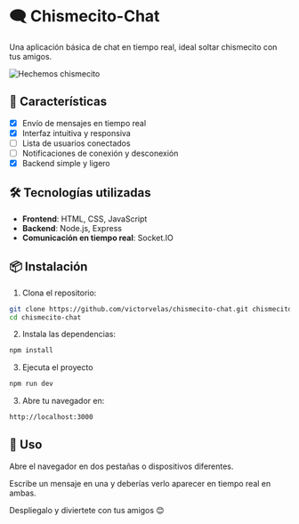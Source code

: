 # 🗨️ Chismecito-Chat

Una aplicación básica de chat en tiempo real, ideal soltar chismecito con tus amigos.

![Hechemos chismecito](https://c.tenor.com/MsEaHcoTc1cAAAAC/tenor.gif)

## 🚀 Características

- [x] Envío de mensajes en tiempo real
- [x] Interfaz intuitiva y responsiva
- [ ] Lista de usuarios conectados
- [ ] Notificaciones de conexión y desconexión
- [x] Backend simple y ligero

## 🛠️ Tecnologías utilizadas

- **Frontend**: HTML, CSS, JavaScript
- **Backend**: Node.js, Express
- **Comunicación en tiempo real**: Socket.IO

## 📦 Instalación

1. Clona el repositorio:
```bash
git clone https://github.com/victorvelas/chismecito-chat.git chismecito-chat
cd chismecito-chat
```

2. Instala las dependencias:
```bash
npm install
```

3. Ejecuta el proyecto
```bash
npm run dev
```

3. Abre tu navegador en:
```bash
http://localhost:3000
```

## 🧪 Uso
Abre el navegador en dos pestañas o dispositivos diferentes.

Escribe un mensaje en una y deberías verlo aparecer en tiempo real en ambas.

Despliegalo y diviertete con tus amigos 😊